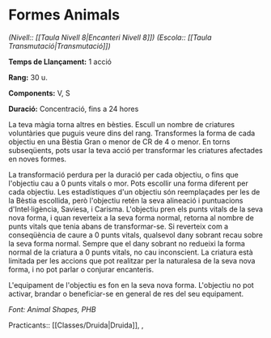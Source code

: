 # Formes Animals

*(Nivell:: [[Taula Nivell 8|Encanteri Nivell 8]]) (Escola:: [[Taula Transmutació|Transmutació]])*

**Temps de Llançament:** 1 acció

**Rang:** 30 u.

**Components:** V, S

**Duració:** Concentració, fins a 24 hores

La teva màgia torna altres en bèsties. Escull un nombre de criatures voluntàries que puguis veure dins del rang. Transformes la forma de cada objectiu en una Bèstia Gran o menor de CR de 4 o menor. En torns subseqüents, pots usar la teva acció per transformar les criatures afectades en noves formes.

La transformació perdura per la duració per cada objectiu, o fins que l'objectiu cau a 0 punts vitals o mor. Pots escollir una forma diferent per cada objectiu. Les estadístiques d'un objectiu són reemplaçades per les de la Bèstia escollida, però l'objectiu retén la seva alineació i puntuacions d'Intel·ligència, Saviesa, i Carisma. L'objectiu pren els punts vitals de la seva nova forma, i quan reverteix a la seva forma normal, retorna al nombre de punts vitals que tenia abans de transformar-se. Si reverteix com a conseqüència de caure a 0 punts vitals, qualsevol dany sobrant recau sobre la seva forma normal. Sempre que el dany sobrant no redueixi la forma normal de la criatura a 0 punts vitals, no cau inconscient. La criatura està limitada per les accions que pot realitzar per la naturalesa de la seva nova forma, i no pot parlar o conjurar encanteris.

L'equipament de l'objectiu es fon en la seva nova forma. L'objectiu no pot activar, brandar o beneficiar-se en general de res del seu equipament.


*Font: Animal Shapes, PHB*



Practicants:: [[Classes/Druida|Druida]], ,